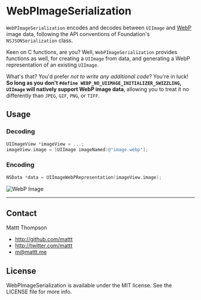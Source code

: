 WebPImageSerialization
======================

`WebPImageSerialization` encodes and decodes between `UIImage` and [WebP](https://developers.google.com/speed/webp/) image data, following the API conventions of Foundation's `NSJSONSerialization` class.

Keen on C functions, are you? Well, `WebPImageSerialization` provides functions as well, for creating a `UIImage` from data, and generating a WebP representation of an existing `UIImage`.

What's that? You'd prefer _not to write any additional code_? You're in luck! **So long as you don't `#define WEBP_NO_UIIMAGE_INITIALIZER_SWIZZLING`, `UIImage` will natively support WebP image data**, allowing you to treat it no differently than `JPEG`, `GIF`, `PNG`, or `TIFF`.

## Usage

### Decoding

```objective-c
UIImageView *imageView = ...;
imageView.image = [UIImage imageNamed:@"image.webp"];
```

### Encoding

```objective-c
NSData *data = UIImageWebPRepresentation(imageView.image);
```

![WebP Image](https://github.com/mattt/WebPImageSerialization/blob/master/Example/WebPImage%20Example/image.webp)

---

## Contact

Mattt Thompson

- http://github.com/mattt
- http://twitter.com/mattt
- m@mattt.me

## License

WebPImageSerialization is available under the MIT license. See the LICENSE file for more info.

